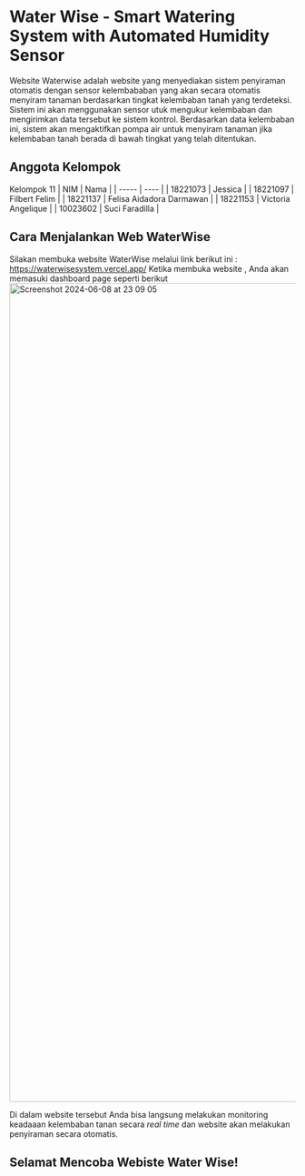 # Water Wise - Smart Watering System with Automated Humidity Sensor
Website Waterwise adalah website yang menyediakan sistem penyiraman otomatis dengan sensor kelembababan yang akan secara otomatis menyiram tanaman berdasarkan tingkat kelembaban tanah yang terdeteksi. Sistem ini akan menggunakan sensor utuk mengukur kelembaban dan mengirimkan data tersebut ke sistem kontrol. Berdasarkan data kelembaban ini, sistem akan mengaktifkan pompa air untuk menyiram tanaman jika kelembaban tanah berada di bawah tingkat yang telah ditentukan. 

## Anggota Kelompok
Kelompok 11
| NIM | Nama |
| ----- | ---- |
| 18221073 | Jessica |
| 18221097 | Filbert Felim |
| 18221137 | Felisa Aidadora Darmawan |
| 18221153 | Victoria Angelique |
| 10023602 | Suci Faradilla | 

## Cara Menjalankan Web WaterWise
Silakan membuka website WaterWise melalui link berikut ini : https://waterwisesystem.vercel.app/ 
Ketika membuka website , Anda akan memasuki dashboard page seperti berikut
<img width="1440" alt="Screenshot 2024-06-08 at 23 09 05" src="https://github.com/filbertfelim/Smart-Watering-System/assets/91114869/a8aad897-1af4-41be-b2df-afe0604e2cc6">

Di dalam website tersebut Anda bisa langsung melakukan monitoring keadaaan kelembaban tanan secara _real time_ dan website akan melakukan penyiraman secara otomatis. 

## Selamat Mencoba Webiste Water Wise!
